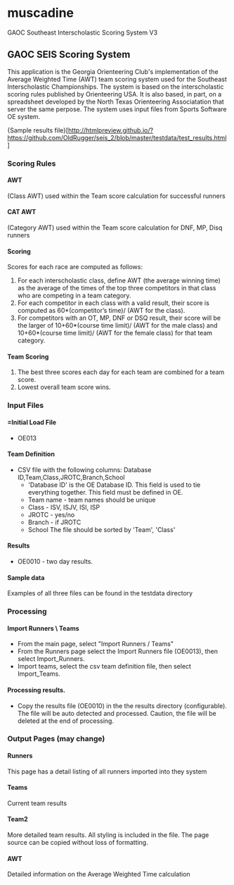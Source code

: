 # muscadine
GAOC Southeast Interscholastic Scoring System V3

## GAOC SEIS Scoring System

This application is the Georgia Orienteering Club's implementation of the Average Weighted Time (AWT) team scoring system used for the Southeast Interscholastic Championships.  The system is based on the interscholastic scoring rules published by Orienteering USA.  It is also based, in part, on a spreadsheet developed by the North Texas Orienteering Associatation that server the same perpose.  The system uses input files from Sports Software OE system. 

{Sample results file}[http://htmlpreview.github.io/?https://github.com/OldRugger/seis_2/blob/master/testdata/test_results.html]

### Scoring Rules

#### AWT 
(Class AWT) used within the Team score calculation for successful runners

#### CAT AWT 
(Category AWT) used within the Team score calculation for DNF, MP, Disq runners

#### Scoring
Scores for each race are computed as follows:
1. For each interscholastic class, define AWT (the average winning time) as the average of the times of the top three competitors in that class who are competing in a team category.
1. For each competitor in each class with a valid result, their score is computed as 60*(competitor’s time)/ (AWT for the class).
1. For competitors with an OT, MP, DNF or DSQ result, their score will be the larger of 10+60*(course time limit)/ (AWT for the male class) and 10+60*(course time limit)/ (AWT for the female class) for that team category.
#### Team Scoring 
1. The best three scores each day for each team are combined for a team score.
1. Lowest overall team score wins.

### Input Files
#### =Initial Load File 
* OE013 
#### Team Definition 
* CSV file with the following columns: Database ID,Team,Class,JROTC,Branch,School
  * 'Database ID' is the OE Database ID. This field is used to tie everything together.  This field must be defined in OE. 
  * Team name - team names should be unique
  * Class - ISV, ISJV, ISI, ISP 
  * JROTC - yes/no
  * Branch - if JROTC
  * School 
The file should be sorted by 'Team', 'Class'
#### Results
* OE0010 - two day results. 
#### Sample data
Examples of all three files can be found in the testdata directory

### Processing
#### Import Runners \ Teams
* From the main page, select "Import Runners / Teams"
* From the Runners page select the Import Runners file (OE0013), then select Import_Runners.  
* Import teams, select the csv team definition file, then select Import_Teams.
#### Processing results. 
* Copy the results file (OE0010) in the the results directory (configurable).  The file will be auto detected and processed.  Caution, the file will be deleted at the end of processing. 

### Output Pages (may change)
#### Runners 
This page has a detail listing of all runners imported into they system
#### Teams 
Current team results
#### Team2
More detailed team results.  All styling is included in the file.  The page source can be copied without loss of formatting.  
#### AWT
Detailed information on the Average Weighted Time calculation 


